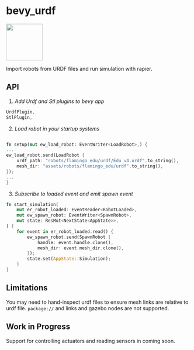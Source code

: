 # bevy_urdf
<img src="https://github.com/user-attachments/assets/1ec9c5e8-0de1-4f25-a69a-4cfba12cd8ae" width="100">

Import robots from URDF files and run simulation with rapier.

## API 

1. *Add Urdf and Stl plugins to bevy app*

```rust
UrdfPlugin,
StlPlugin,
```

2. *Load robot in your startup systems*

```rust

fn setup(mut ew_load_robot: EventWriter<LoadRobot>,) {
...
ew_load_robot.send(LoadRobot {
    urdf_path: "robots/flamingo_edu/urdf/Edu_v4.urdf".to_string(),
    mesh_dir: "assets/robots/flamingo_edu/urdf".to_string(),
});
...
}
```

3. *Subscribe to loaded event and emit spawn event*

```rust
fn start_simulation(
    mut er_robot_loaded: EventReader<RobotLoaded>,
    mut ew_spawn_robot: EventWriter<SpawnRobot>,
    mut state: ResMut<NextState<AppState>>,
) {
    for event in er_robot_loaded.read() {
        ew_spawn_robot.send(SpawnRobot {
            handle: event.handle.clone(),
            mesh_dir: event.mesh_dir.clone(),
        });
        state.set(AppState::Simulation);
    }
}
```

## Limitations

You may need to hand-inspect urdf files to ensure mesh links are relative to urdf file. `package://` and links and gazebo nodes are not supported.

## Work in Progress

Support for controlling actuators and reading sensors in coming soon. 
